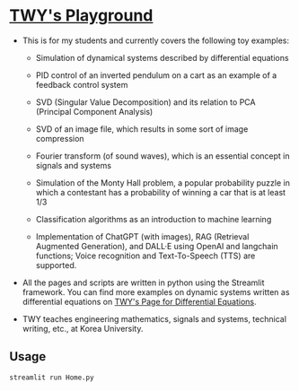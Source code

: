 # [TWY's Playground](https://twy-playground.streamlit.app/)

* This is for my students and currently covers the following
  toy examples:
  
  - Simulation of dynamical systems described by differential equations

  - PID control of an inverted pendulum on a cart as an example of
    a feedback control system

  - SVD (Singular Value Decomposition) and its relation
    to PCA (Principal Component Analysis)

  - SVD of an image file, which results in some sort of image
    compression

  - Fourier transform (of sound waves), which is an essential
    concept in signals and systems

  - Simulation of the Monty Hall problem, a popular probability puzzle
    in which a contestant has a probability of winning a car that is
    at least 1/3

  - Classification algorithms as an introduction to machine learning

  - Implementation of ChatGPT (with images), RAG (Retrieval Augmented
    Generation), and DALL·E using OpenAI and langchain functions;
    Voice recognition and Text-To-Speech (TTS) are supported.


* All the pages and scripts are written in python using the
  Streamlit framework. You can find more examples on dynamic
  systems written as differential equations on
  [TWY's Page for Differential Equations](https://diff-eqn.streamlit.app/).


* TWY teaches engineering mathematics, signals and systems,
  technical writing, etc., at Korea University.

## Usage
```python
streamlit run Home.py
```
